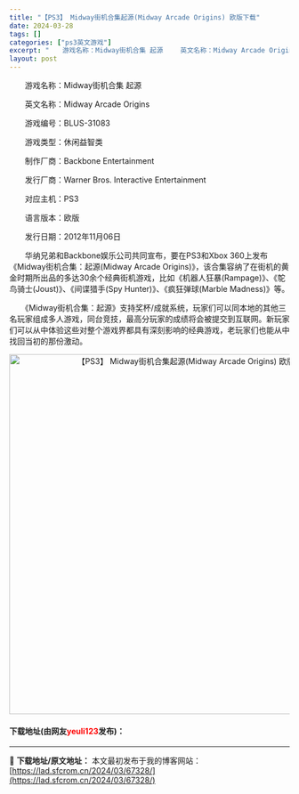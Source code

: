 ```yaml
---
title: "【PS3】 Midway街机合集起源(Midway Arcade Origins) 欧版下载"
date: 2024-03-28
tags: []
categories: ["ps3英文游戏"]
excerpt: "　　游戏名称：Midway街机合集 起源 　　英文名称：Midway Arcade Origins 　　游戏编号：BLUS-31083 　　游戏类型：休闲益智类 　　制作厂商：Backbone Entertainment 　　发行厂商：Warner Bros. Interactive Enterta&hellip;"
layout: post
---
```


 <p>　　游戏名称：Midway街机合集 起源</p> <p>　　英文名称：Midway Arcade Origins</p> <p>　　游戏编号：BLUS-31083</p> <p>　　游戏类型：休闲益智类</p> <p>　　制作厂商：Backbone Entertainment</p> <p>　　发行厂商：Warner Bros. Interactive Entertainment</p> <p>　　对应主机：PS3</p> <p>　　语言版本：欧版</p> <p>　　发行日期：2012年11月06日</p> <p>　　华纳兄弟和Backbone娱乐公司共同宣布，要在PS3和Xbox 360上发布《Midway街机合集：起源(Midway Arcade Origins)》，该合集容纳了在街机的黄金时期所出品的多达30余个经典街机游戏，比如《机器人狂暴(Rampage)》、《鸵鸟骑士(Joust)》、《间谍猎手(Spy Hunter)》、《疯狂弹球(Marble Madness)》等。</p> <p>　　《Midway街机合集：起源》支持奖杯/成就系统，玩家们可以同本地的其他三名玩家组成多人游戏，同台竞技，最高分玩家的成绩将会被提交到互联网。新玩家们可以从中体验这些对整个游戏界都具有深刻影响的经典游戏，老玩家们也能从中找回当初的那份激动。</p> <p align="center"><img align="" border="0" src="https://lad.sfcrom.cn/wp-content/uploads/2024/03/20240328_66051b5075657.jpg" width="647" alt="【PS3】 Midway街机合集起源(Midway Arcade Origins) 欧版下载" /></p> <p><h4>下载地址(由网友<font color="red">yeuli123</font>发布)：</h4></p> 

---
📖 **下载地址/原文地址：** 本文最初发布于我的博客网站：[https://lad.sfcrom.cn/2024/03/67328/](https://lad.sfcrom.cn/2024/03/67328/)
